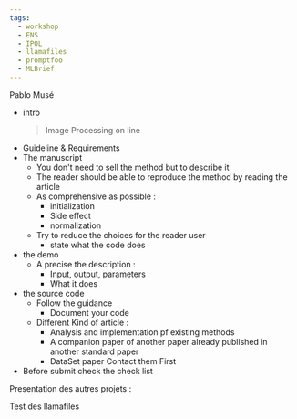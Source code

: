 ```yaml
---
tags:
  - workshop
  - ENS
  - IPOL
  - llamafiles
  - promptfoo
  - MLBrief
---
```

Pablo Musé
- intro
  > Image Processing on line 
- Guideline & Requirements
- The manuscript 
	- You don't need to  sell the method but to describe it 
	- The reader should be able to reproduce  the method by reading the article 
	- As comprehensive as possible :
		- initialization 
		- Side effect
		- normalization
	- Try to reduce the choices for the reader user 
		- state what the code does
- the demo
	- A precise the description :
		- Input, output, parameters
		- What it does 
- the source code
	- Follow the guidance 
		- Document your code
	- Different Kind of article :
		- Analysis and implementation pf existing methods
		- A companion paper of another paper already published in another standard paper
		- DataSet paper Contact them First
- Before submit check the check list

Presentation des autres projets :


Test des llamafiles

